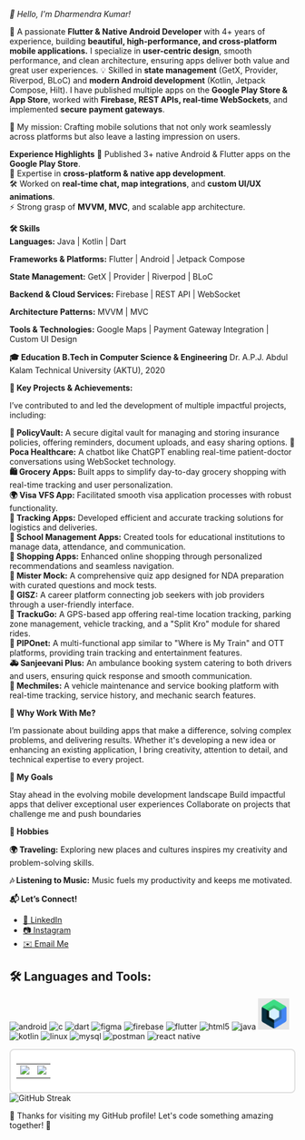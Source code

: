 *👋 Hello, I'm Dharmendra Kumar!*

🚀 A passionate **Flutter & Native Android Developer** with 4+ years of experience, building **beautiful, high-performance, and cross-platform mobile applications.** I specialize in **user-centric design**, smooth performance, and clean architecture, ensuring apps deliver both value and great user experiences. 
💡 Skilled in **state management** (GetX, Provider, Riverpod, BLoC) and **modern Android development** (Kotlin, Jetpack Compose, Hilt). I have published multiple apps on the **Google Play Store & App Store**, worked with **Firebase, REST APIs, real-time WebSockets**, and implemented **secure payment gateways**.

🎯 My mission: Crafting mobile solutions that not only work seamlessly across platforms but also leave a lasting impression on users.


**Experience Highlights**
📱 Published 3+ native Android & Flutter apps on the **Google Play Store**.  
🔹 Expertise in **cross-platform & native app development**.  
🛠️ Worked on **real-time chat, map integrations**, and **custom UI/UX animations**.  
⚡ Strong grasp of **MVVM, MVC**, and scalable app architecture.  


**🛠️ Skills**  
**Languages:**
Java | Kotlin | Dart

**Frameworks & Platforms:**
Flutter | Android | Jetpack Compose

**State Management:**
GetX | Provider | Riverpod | BLoC

**Backend & Cloud Services:**
Firebase | REST API | WebSocket

**Architecture Patterns:**
MVVM | MVC

**Tools & Technologies:**
Google Maps | Payment Gateway Integration | Custom UI Design


**🎓 Education**
**B.Tech in Computer Science & Engineering**
Dr. A.P.J. Abdul Kalam Technical University (AKTU), 2020


**💼 Key Projects & Achievements:**

I’ve contributed to and led the development of multiple impactful projects, including:

**📜 PolicyVault:** A secure digital vault for managing and storing insurance policies, offering reminders, document uploads, and easy sharing options.
**🤖 Poca Healthcare:** A chatbot like ChatGPT enabling real-time patient-doctor conversations using WebSocket technology.  
**🛍️ Grocery Apps:**  Built apps to simplify day-to-day grocery shopping with real-time tracking and user personalization.  
**🌍 Visa VFS App:**  Facilitated smooth visa application processes with robust functionality.  
**🚚 Tracking Apps:**  Developed efficient and accurate tracking solutions for logistics and deliveries.  
**🏫 School Management Apps:**  Created tools for educational institutions to manage data, attendance, and communication.  
**🛒 Shopping Apps:**  Enhanced online shopping through personalized recommendations and seamless navigation.  
**🧠 Mister Mock:**  A comprehensive quiz app designed for NDA preparation with curated questions and mock tests.  
**💼 GISZ:**  A career platform connecting job seekers with job providers through a user-friendly interface.  
**📍 TrackuGo:**  A GPS-based app offering real-time location tracking, parking zone management, vehicle tracking, and a "Split Kro" module for shared rides.  
**🚆 PIPOnet:**  A multi-functional app similar to "Where is My Train" and OTT platforms, providing train tracking and entertainment features.  
**🚑 Sanjeevani Plus:**  An ambulance booking system catering to both drivers and users, ensuring quick response and smooth communication.  
**🚗 Mechmiles:** A vehicle maintenance and service booking platform with real-time tracking, service history, and mechanic search features.


**🌟 Why Work With Me?**

I’m passionate about building apps that make a difference, solving complex problems, and delivering results. Whether it's developing a new idea or enhancing an existing application, I bring creativity, attention to detail, and technical expertise to every project.


**🎯 My Goals**

Stay ahead in the evolving mobile development landscape
Build impactful apps that deliver exceptional user experiences
Collaborate on projects that challenge me and push boundaries

**🎵 Hobbies**

**🌍 Traveling:** Exploring new places and cultures inspires my creativity and problem-solving skills.

**🎶 Listening to Music:** Music fuels my productivity and keeps me motivated.


**📬 Let’s Connect!**

- [💼 LinkedIn](https://www.linkedin.com/in/dharmendra-kumar-flutter-developer?utm_source=share&utm_campaign=share_via&utm_content=profile&utm_medium=android_app)
- [📷 Instagram](https://www.instagram.com/mr_dharmendr06/?igsh=cTk1bmtrZWZrMzg1)
- [✉️ Email Me](mailto:dharm.dk1999@gmail.com)



## 🛠️ Languages and Tools:

<p align="left">
  <img src="https://cdn.jsdelivr.net/gh/devicons/devicon/icons/android/android-original.svg" height="55" alt="android" />
  <img src="https://cdn.jsdelivr.net/gh/devicons/devicon/icons/c/c-original.svg" height="55" alt="c" />
  <img src="https://cdn.jsdelivr.net/gh/devicons/devicon/icons/dart/dart-original.svg" height="55" alt="dart" />
  <img src="https://cdn.jsdelivr.net/gh/devicons/devicon/icons/figma/figma-original.svg" height="55" alt="figma" />
  <img src="https://cdn.jsdelivr.net/gh/devicons/devicon/icons/firebase/firebase-plain.svg" height="55" alt="firebase" />
  <img src="https://cdn.jsdelivr.net/gh/devicons/devicon/icons/flutter/flutter-original.svg" height="55" alt="flutter" />
  <img src="https://cdn.jsdelivr.net/gh/devicons/devicon/icons/html5/html5-original.svg" height="55" alt="html5" />
  <img src="https://cdn.jsdelivr.net/gh/devicons/devicon/icons/java/java-original.svg" height="55" alt="java" />
  <img src="https://raw.githubusercontent.com/github/explore/main/topics/jetpack-compose/jetpack-compose.png" height="55" alt="jetpack compose" />
  <img src="https://cdn.jsdelivr.net/gh/devicons/devicon/icons/kotlin/kotlin-original.svg" height="55" alt="kotlin" />
  <img src="https://cdn.jsdelivr.net/gh/devicons/devicon/icons/linux/linux-original.svg" height="55" alt="linux" />
  <img src="https://cdn.jsdelivr.net/gh/devicons/devicon/icons/mysql/mysql-original.svg" height="55" alt="mysql" />
  <img src="https://cdn.jsdelivr.net/gh/devicons/devicon/icons/postman/postman-original.svg" height="55" alt="postman" />
  <img src="https://cdn.jsdelivr.net/gh/devicons/devicon/icons/react/react-original.svg" height="55" alt="react native" />
</p>



<td align="center" valign="top">
  <div style="background-color:white; padding:10px; border:2px solid #e0e0e0; border-radius:8px;">
    <table>
      <tr>
        <td>
          <img src="https://github-readme-stats.vercel.app/api?username=dharmendra7899&show_icons=true&theme=default" height="165" />
        </td>
        <td>
          <img src="https://github-readme-stats.vercel.app/api/top-langs/?username=dharmendra7899&layout=compact&theme=default" height="165" />
        </td>
      </tr>
    </table>
  </div>
  <tr>
        <td colspan="2" align="center">
          <img src="https://streak-stats.demolab.com/?user=dharmendra7899&theme=default" alt="GitHub Streak"/>
        </td>
      </tr>
</td>






🙏 Thanks for visiting my GitHub profile! Let's code something amazing together! 🚀

